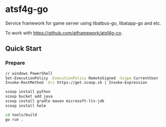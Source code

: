 # atsf4g-go

Service framework for game server using libatbus-go, libatapp-go and etc.

To work with <https://github.com/atframework/atsf4g-co>.

## Quick Start

### Prepare

```bash
// windows PowerShell
Set-ExecutionPolicy -ExecutionPolicy RemoteSigned -Scope CurrentUser
Invoke-RestMethod -Uri https://get.scoop.sh | Invoke-Expression

scoop install python
scoop bucket add java
scoop install gradle maven microsoft-lts-jdk
scoop install helm
```

```bash
cd tools/build
go run .
```
